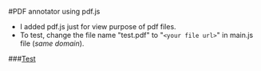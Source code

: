 #PDF annotator using pdf.js 

- I added pdf.js just for view purpose of pdf files.
- To test, change the file name "test.pdf" to "`<your file url>`" in main.js file (_same domain_).



###[Test](https://cdn.rawgit.com/venkateshwar/pdf-annotator/master/index.html)
